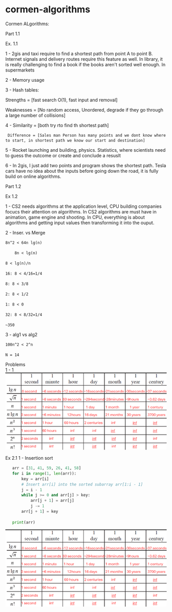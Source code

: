 # cormen-algorithms
 
 Cormen ALgorithms:
 
 
 
 Part 1.1
 
 Ex. 1.1
 
 1 - 2gis and taxi require to find a shortest path from point A to point B. Internet signals and delivery routes require this feature as well. In library, it is really challenging to find a book if the books aren't sorted well enough. In supermarkets
 
 2 - Memory usage
 
 3 - Hash tables:
 
 Strengths = [fast search O(1), fast input and removal]
 
 Weaknesses = [No random access, Unordered, degrade if they go through a large number of collisions]
 
 4 - Similarity = [both try rto find th shortest path]
 
     Difference = [Sales man Person has many points and we dont know where to start, in shortest path we know our start and destination]
 
 5 - Rocket launching and building, physics. Statistics, where scientists need to guess the outcome or create and conclude a resuslt
 
 6 - In 2gis, I just add two points and program shows the shortest path. Tesla cars have no idea about the inputs before going down the road, it is fully build on online algorithms.
 
 
 
 
 
 Part 1.2
 
 Ex 1.2
 
 1 - CS2 needs algorithms at the application level, CPU building companies focucs their attention on algorithms. In CS2 algorithms are must have in animation, game engine and shooting. In CPU, everything is about algorithms and getting input values then transforming it into the ouput.
 
 2 - 	Inser. vs Merge
 
 	8n^2 < 64n lg(n)
 
     	8n < lg(n)
 
 	8 < lg(n)/n
 
 	16: 8 < 4/16=1/4
 
 	8: 8 < 3/8
 
 	2: 8 < 1/2
 
 	1: 8 < 0
 
 	32: 8 < 8/32=1/4
 
 	~350
 
 3 - 	alg1 vs alg2
 
 	100n^2 < 2^n
 
 	N = 14 
 
 Problems \
 1 - 1 \
 ![alt text](image.png) 

 Ex 2.1
 1 - Insertion sort
 ```python
    arr = [31, 41, 59, 26, 41, 58]
    for i in range(1, len(arr)):
        key = arr[i]
        # Insert arr[i] into the sorted subarray arr[1:i - 1]
        j = i - 1
        while j >= 0 and arr[j] > key:
            arr[j + 1] = arr[j]
            j -= 1
        arr[j + 1] = key

    print(arr)
 ```







 ![alt text](image.png) 





 